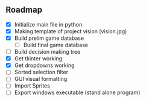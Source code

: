 ## Roadmap
- [x] Initialize main file in python
- [x] Making template of project vision (vision.jpg)
- [x] Build prelim game database
    - [ ] Build final game database
- [ ] Build decision making tree
- [x] Get tkinter working
- [x] Get dropdowns working
- [ ] Sorted selection filter
- [ ] GUI visual formatting
- [ ] Import Sprites
- [ ] Export windows executable (stand alone program)
